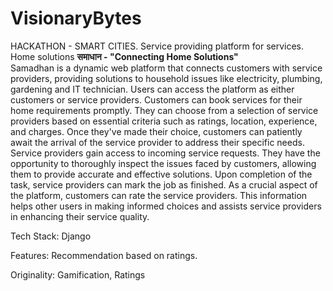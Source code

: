 # VisionaryBytes
HACKATHON - SMART CITIES. Service providing platform for services. Home solutions
                                                  ****समाधान  - "Connecting Home Solutions"****                 
Samadhan is a dynamic web platform that connects customers with service providers, providing solutions to household issues like electricity, plumbing,
gardening and IT technician. Users can access the platform as either customers or service providers. Customers can book services for their home requirements
promptly. They can choose from a selection of service providers based on essential criteria such as ratings, location, experience, and charges. Once they've
made their choice, customers can patiently await the arrival of the service provider to address their specific needs. Service providers gain access to
incoming service requests. They have the opportunity to thoroughly inspect the issues faced by customers, allowing them to provide accurate and effective
solutions. Upon completion of the task, service providers can mark the job as finished. As a crucial aspect of the platform, customers can rate the service
providers. This information helps other users in making informed choices and assists service providers in enhancing their service quality.

Tech Stack: Django

Features: Recommendation based on ratings.

Originality: Gamification, Ratings
